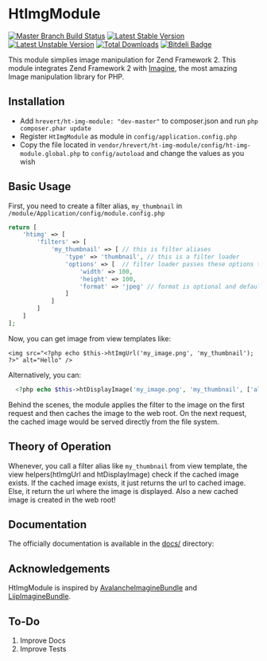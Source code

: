 HtImgModule
===========
[![Master Branch Build Status](https://api.travis-ci.org/hrevert/HtImgModule.png?branch=master)](http://travis-ci.org/hrevert/HtImgModule)
[![Latest Stable Version](https://poser.pugx.org/hrevert/ht-img-module/v/stable.png)](https://packagist.org/packages/hrevert/ht-img-module)
[![Latest Unstable Version](https://poser.pugx.org/hrevert/ht-img-module/v/unstable.png)](https://packagist.org/packages/hrevert/ht-img-module)
[![Total Downloads](https://poser.pugx.org/hrevert/ht-img-module/downloads.png)](https://packagist.org/packages/hrevert/ht-img-module)
[![Bitdeli Badge](https://d2weczhvl823v0.cloudfront.net/hrevert/htimgmodule/trend.png)](https://bitdeli.com/free "Bitdeli Badge")

This module simplies image manipulation for Zend Framework 2. This module integrates Zend Framework 2 with [Imagine](https://github.com/avalanche123/Imagine), the most amazing Image manipulation library for PHP.

## Installation
* Add `hrevert/ht-img-module: "dev-master"` to composer.json and run `php composer.phar update`
* Register `HtImgModule` as module in `config/application.config.php`
* Copy the file located in `vendor/hrevert/ht-img-module/config/ht-img-module.global.php` to `config/autoload` and change the values as you wish

## Basic Usage
First, you need to create a filter alias, `my_thumbnail` in `/module/Application/config/module.config.php`
```php
return [
    'htimg' => [
        'filters' => [
            'my_thumbnail' => [ // this is filter aliases
                'type' => 'thumbnail', // this is a filter loader
                'options' => [  // filter loader passes these options to a Filter which manipulates the image
                    'width' => 100,
                    'height' => 100,
                    'format' => 'jpeg' // format is optional and defaults to the format of given image
                ]
            ]        
        ]
    ]
];
```

Now, you can get image from view templates like:
```
<img src="<?php echo $this->htImgUrl('my_image.png', 'my_thumbnail'); ?>" alt="Hello" />
```
Alternatively, you can:
```php
  <?php echo $this->htDisplayImage('my_image.png', 'my_thumbnail', ['alt' => 'Hello']); ?>
```
Behind the scenes, the module applies the filter to the image on the first request and then caches the image to the web root. On the next request, the cached image would be served directly from the file system.

## Theory of Operation
Whenever, you call a filter alias like `my_thumbnail` from view template, the view helpers(htImgUrl and htDisplayImage) check if the cached image exists. If the cached image exists, it just returns the url to cached image. Else, it return the url where the image is displayed.  Also a new cached image is created in the web root!

## Documentation
The officially documentation is available in the [docs/](https://github.com/hrevert/HtImgModule/tree/master/docs) directory:

## Acknowledgements
HtImgModule is inspired by [AvalancheImagineBundle](https://github.com/avalanche123/AvalancheImagineBundle) and [LiipImagineBundle](https://github.com/liip/LiipImagineBundle).

## To-Do
1. Improve Docs
2. Improve Tests
